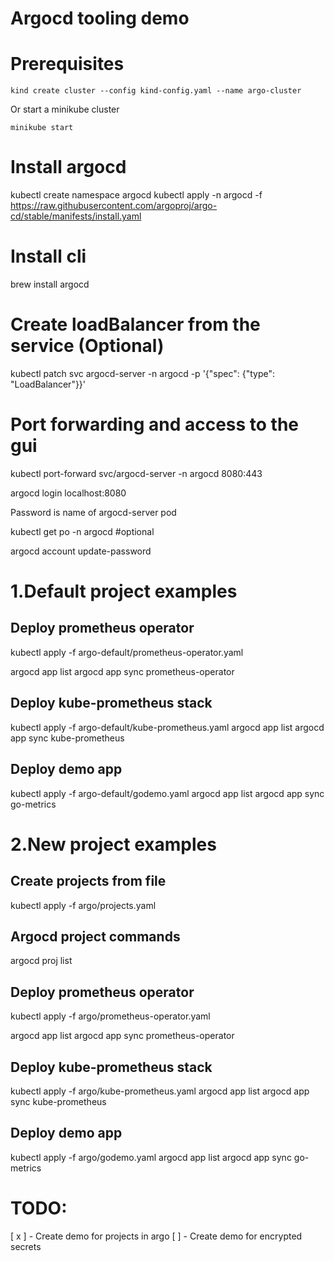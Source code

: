 # Argocd tooling demo

# Prerequisites
```
kind create cluster --config kind-config.yaml --name argo-cluster
```
Or start a minikube cluster

```
minikube start
```

# Install argocd
kubectl create namespace argocd
kubectl apply -n argocd -f https://raw.githubusercontent.com/argoproj/argo-cd/stable/manifests/install.yaml

# Install cli 
brew install argocd


# Create loadBalancer from the service (Optional)
kubectl patch svc argocd-server -n argocd -p '{"spec": {"type": "LoadBalancer"}}'


# Port forwarding and access to the gui
kubectl port-forward svc/argocd-server -n argocd 8080:443

argocd login localhost:8080 

Password is name of argocd-server pod

kubectl get po -n argocd  #optional


argocd account update-password

# 1.Default project examples


## Deploy prometheus operator
kubectl apply -f argo-default/prometheus-operator.yaml

argocd app list
argocd app sync prometheus-operator

## Deploy kube-prometheus stack
kubectl apply -f argo-default/kube-prometheus.yaml
argocd app list
argocd app sync kube-prometheus

## Deploy demo app
kubectl apply -f argo-default/godemo.yaml
argocd app list
argocd app sync go-metrics

# 2.New project examples

## Create projects from file
kubectl apply -f argo/projects.yaml

## Argocd project commands
argocd proj list

## Deploy prometheus operator
kubectl apply -f argo/prometheus-operator.yaml

argocd app list
argocd app sync prometheus-operator

## Deploy kube-prometheus stack
kubectl apply -f argo/kube-prometheus.yaml
argocd app list
argocd app sync kube-prometheus

## Deploy demo app
kubectl apply -f argo/godemo.yaml
argocd app list
argocd app sync go-metrics


# TODO: 
[ x ] - Create demo for projects in argo
[ ] - Create demo for encrypted secrets